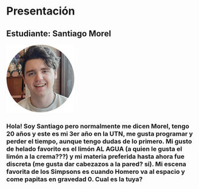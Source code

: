 # Presentación

## Estudiante: Santiago Morel

![mi foto](foto.png)

### Hola! Soy Santiago pero normalmente me dicen Morel, tengo 20 años y este es mi 3er año en la UTN, me gusta programar y perder el tiempo, aunque tengo dudas de lo primero. Mi gusto de helado favorito es el limón AL AGUA (a quien le gusta el limón a la crema???) y mi materia preferida hasta ahora fue discreta (me gusta dar cabezazos a la pared? si). Mi escena favorita de los Simpsons es cuando Homero va al espacio y come papitas en gravedad 0. Cual es la tuya?